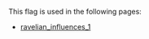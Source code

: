 This flag is used in the following pages:
 - [ravelian_influences_1](../events/ravelian_influences_1.md)
